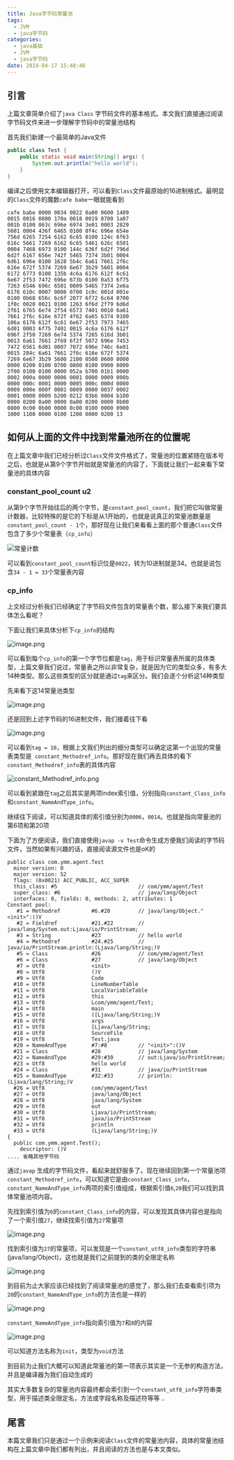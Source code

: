 ```yaml
---
title: Java字节码常量池
tags:
  - JVM
  - java字节码
categories:
  - java基础
  - JVM
  - java字节码
date: 2019-04-17 15:48:48
---
```


## 引言

上篇文章简单介绍了`java Class` 字节码文件的基本格式。本文我们直接通过阅读字节码文件来进一步理解字节码中的常量池结构


首先我们新建一个最简单的Java文件

```java
public class Test {
    public static void main(String[] args) {
        System.out.println("hello world");
    }
}
```

编译之后使用文本编辑器打开，可以看到`Class`文件最原始的16进制格式。最明显的`Class`文件的魔数`cafe babe`一眼就能看到

```
cafe babe 0000 0034 0022 0a00 0600 1409
0015 0016 0800 170a 0018 0019 0700 1a07
001b 0100 063c 696e 6974 3e01 0003 2829
5601 0004 436f 6465 0100 0f4c 696e 654e
756d 6265 7254 6162 6c65 0100 124c 6f63
616c 5661 7269 6162 6c65 5461 626c 6501
0004 7468 6973 0100 144c 636f 6d2f 796d
6d2f 6167 656e 742f 5465 7374 3b01 0004
6d61 696e 0100 1628 5b4c 6a61 7661 2f6c
616e 672f 5374 7269 6e67 3b29 5601 0004
6172 6773 0100 135b 4c6a 6176 612f 6c61
6e67 2f53 7472 696e 673b 0100 0a53 6f75
7263 6546 696c 6501 0009 5465 7374 2e6a
6176 610c 0007 0008 0700 1c0c 001d 001e
0100 0b68 656c 6c6f 2077 6f72 6c64 0700
1f0c 0020 0021 0100 1263 6f6d 2f79 6d6d
2f61 6765 6e74 2f54 6573 7401 0010 6a61
7661 2f6c 616e 672f 4f62 6a65 6374 0100
106a 6176 612f 6c61 6e67 2f53 7973 7465
6d01 0003 6f75 7401 0015 4c6a 6176 612f
696f 2f50 7269 6e74 5374 7265 616d 3b01
0013 6a61 7661 2f69 6f2f 5072 696e 7453
7472 6561 6d01 0007 7072 696e 746c 6e01
0015 284c 6a61 7661 2f6c 616e 672f 5374
7269 6e67 3b29 5600 2100 0500 0600 0000
0000 0200 0100 0700 0800 0100 0900 0000
2f00 0100 0100 0000 052a b700 01b1 0000
0002 000a 0000 0006 0001 0000 0009 000b
0000 000c 0001 0000 0005 000c 000d 0000
0009 000e 000f 0001 0009 0000 0037 0002
0001 0000 0009 b200 0212 03b6 0004 b100
0000 0200 0a00 0000 0a00 0200 0000 0b00
0800 0c00 0b00 0000 0c00 0100 0000 0900
1000 1100 0000 0100 1200 0000 0200 13
```

## 如何从上面的文件中找到常量池所在的位置呢

在上篇文章中我们已经分析过`Class`文件文件格式了，常量池的位置紧随在版本号之后，也就是从第9个字节开始就是常量池的内容了，下面就让我们一起来看下常量池的具体内容

### constant_pool_count u2

从第9个字节开始往后的两个字节，是`constant_pool_count`，我们把它叫做常量计数器，比较特殊的是它的下标是从1开始的，也就是说真正的常量池数量是`constant_pool_count - 1`个，那好现在让我们来看看上面的那个普通`Class`文件包含了多少个常量表（`cp_info`）

![常量计数](http://upload-images.jianshu.io/upload_images/2717496-1e1c7e2eecf80bc1.png?imageMogr2/auto-orient/strip%7CimageView2/2/w/1240)

可以看到`constant_pool_count`标识位是`0022`，转为10进制就是34。也就是说包含`34 - 1 = 33`个常量表内容

### cp_info

上文经过分析我们已经确定了字节码文件包含的常量表个数，那么接下来我们要具体怎么看呢？

下面让我们来具体分析下`cp_info`的结构

![image.png](http://upload-images.jianshu.io/upload_images/2717496-e45775e88817026d.png?imageMogr2/auto-orient/strip%7CimageView2/2/w/1240)

可以看到每个`cp_info`的第一个字节位都是`tag`，用于标识常量表所属的具体类型，上篇文章我们说过，常量表之所以非常复杂，就是因为它的类型众多，有多大14种类型。那么这些类型的区分就是通过`tag`来区分。我们会逐个分析这14种类型

先来看下这14常量池类型

![image.png](http://upload-images.jianshu.io/upload_images/2717496-5f84affafe924089.png?imageMogr2/auto-orient/strip%7CimageView2/2/w/1240)

还是回到上述字节码的16进制文件，我们接着往下看

![image.png](http://upload-images.jianshu.io/upload_images/2717496-e413777a45543d46.png?imageMogr2/auto-orient/strip%7CimageView2/2/w/1240)

可以看到`tag = 10`，根据上文我们列出的细分类型可以确定这第一个出现的常量表类型是`
constant_Methodref_info`。那好现在我们再去具体的看下`constant_Methodref_info`表的具体内容

![constant_Methodref_info.png](http://upload-images.jianshu.io/upload_images/2717496-10a980be4439b580.png?imageMogr2/auto-orient/strip%7CimageView2/2/w/1240)

可以看到紧跟在`tag`之后其实是两项index索引值，分别指向`constant_Class_info`和`constant_NameAndType_info`。

继续往下阅读，可以知道具体的索引值分别为`0006`，`0014`。也就是指向常量池的第6项和第20项

下面为了方便阅读，我们直接使用`javap -v Test`命令生成方便我们阅读的字节码文件，当然如果有兴趣的话，直接阅读源文件也是oK的

```
public class com.ymm.agent.Test
  minor version: 0
  major version: 52
  flags: (0x0021) ACC_PUBLIC, ACC_SUPER
  this_class: #5                          // com/ymm/agent/Test
  super_class: #6                         // java/lang/Object
  interfaces: 0, fields: 0, methods: 2, attributes: 1
Constant pool:
   #1 = Methodref          #6.#20         // java/lang/Object."<init>":()V
   #2 = Fieldref           #21.#22        // java/lang/System.out:Ljava/io/PrintStream;
   #3 = String             #23            // hello world
   #4 = Methodref          #24.#25        // java/io/PrintStream.println:(Ljava/lang/String;)V
   #5 = Class              #26            // com/ymm/agent/Test
   #6 = Class              #27            // java/lang/Object
   #7 = Utf8               <init>
   #8 = Utf8               ()V
   #9 = Utf8               Code
  #10 = Utf8               LineNumberTable
  #11 = Utf8               LocalVariableTable
  #12 = Utf8               this
  #13 = Utf8               Lcom/ymm/agent/Test;
  #14 = Utf8               main
  #15 = Utf8               ([Ljava/lang/String;)V
  #16 = Utf8               args
  #17 = Utf8               [Ljava/lang/String;
  #18 = Utf8               SourceFile
  #19 = Utf8               Test.java
  #20 = NameAndType        #7:#8          // "<init>":()V
  #21 = Class              #28            // java/lang/System
  #22 = NameAndType        #29:#30        // out:Ljava/io/PrintStream;
  #23 = Utf8               hello world
  #24 = Class              #31            // java/io/PrintStream
  #25 = NameAndType        #32:#33        // println:(Ljava/lang/String;)V
  #26 = Utf8               com/ymm/agent/Test
  #27 = Utf8               java/lang/Object
  #28 = Utf8               java/lang/System
  #29 = Utf8               out
  #30 = Utf8               Ljava/io/PrintStream;
  #31 = Utf8               java/io/PrintStream
  #32 = Utf8               println
  #33 = Utf8               (Ljava/lang/String;)V
{
  public com.ymm.agent.Test();
    descriptor: ()V
.... 省略其他字节码
```

通过`javap` 生成的字节码文件，看起来就舒服多了。现在继续回到第一个常量池项`constant_Methodref_info`，可以知道它是由`constant_Class_info`，`constant_NameAndType_info`两项的索引值组成，根据索引值`6`,`20`我们可以找到具体常量池项内容。

先找到索引值为`6`的`constant_Class_info`的内容，可以发现其具体内容也是指向了一个索引值`27`，继续找索引值为`27`常量项

![image.png](http://upload-images.jianshu.io/upload_images/2717496-5c7eb023de534a0b.png?imageMogr2/auto-orient/strip%7CimageView2/2/w/1240)

找到索引值为`27`的常量项，可以发现是一个`constant_utf8_info`类型的字符串(java/lang/Object)，这也就是我们之前提到的类的全限定名称

![image.png](http://upload-images.jianshu.io/upload_images/2717496-22a9e1eb96234b8d.png?imageMogr2/auto-orient/strip%7CimageView2/2/w/1240)



到目前为止大家应该已经找到了阅读常量池的感觉了，那么我们去查看索引项为`20`的`constant_NameAndType_info`的方法也是一样的

![image.png](http://upload-images.jianshu.io/upload_images/2717496-4332f33c24364301.png?imageMogr2/auto-orient/strip%7CimageView2/2/w/1240)


`constant_NameAndType_info`指向索引值为`7`和`8`的内容

![image.png](http://upload-images.jianshu.io/upload_images/2717496-0e0729faf2be3012.png?imageMogr2/auto-orient/strip%7CimageView2/2/w/1240)


可以知道方法名称为`init`，类型为`void`方法

到目前为止我们大概可以知道此常量池的第一项表示其实是一个无参的构造方法，并且是编译器为我们自动生成的

其实大多数复杂的常量池内容最终都会索引到一个`constant_utf8_info`字符串类型，用于描述类全限定名，方法或字段名称及描述符等等 ..

## 尾言

本篇文章我们只是通过一个示例来阅读`Class`文件的常量池内容，具体的常量池结构在上篇文章中我们都有列出，并且阅读的方法也是与本文类似。



